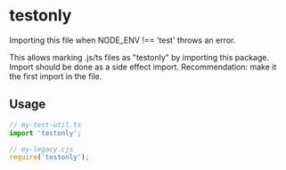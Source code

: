 # testonly

Importing this file when NODE_ENV !== 'test' throws an error.

This allows marking .js/ts files as "testonly" by importing this package. Import
should be done as a side effect import. Recommendation: make it the first import
in the file.

## Usage

```typescript
// my-test-util.ts
import 'testonly';
```

```javascript
// my-legacy.cjs
require('testonly');
```
